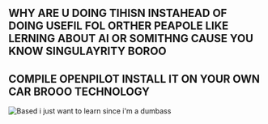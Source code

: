   ## WHY ARE U DOING TIHISN INSTAHEAD OF DOING USEFIL FOL ORTHER PEAPOLE LIKE LERNING ABOUT AI OR SOMITHNG CAUSE YOU KNOW SINGULAYRITY BOROO 
  ## COMPILE OPENPILOT INSTALL IT ON YOUR OWN CAR BROOO TECHNOLOGY 


  ![Based](https://cdn.discordapp.com/attachments/743422487882104837/868364175636856852/unknown.png)
  i just want to learn since i'm a dumbass 